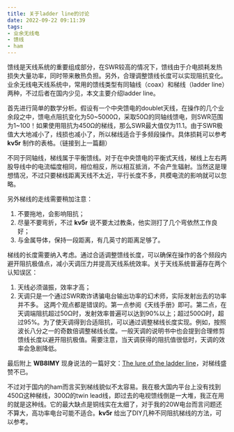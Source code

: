 ```yaml
---
title: 关于ladder line的讨论
date: 2022-09-22 09:11:39
tags:
- 业余无线电
- 馈线
- ham
---
```

馈线是天线系统的重要组成部分，在SWR较高的情况下，馈线由于介电损耗发热损失大量功率，同时带来散热负担。另外，合理调整馈线长度可以实现阻抗变化。业余无线电天线系统中，常用的馈线类型有同轴线（coax）和梯线（ladder line）两种，不过后者在国内少见，本文主要介绍ladder line。

首先进行简单的数学分析。假设有一个中央馈电的doublet天线，在操作的几个业余段之中，馈电点阻抗变化为50\~5000Ω，采取50Ω的同轴线馈电，则SWR范围为1\~100！如果使用阻抗为450Ω的梯线，那么SWR最大值仅为11.1。由于SWR极值大大地减小了，线损也减小了，所以梯线适合于多频段操作。具体损耗可以参考 **kv5r** 制作的表格。（链接到上一篇翻） 

不同于同轴线，梯线属于平衡馈线。对于在中央馈电的平衡式天线，梯线上左右两股导线中的电流幅度相同，相位相反，所以相互抵消，不会产生辐射。当然这是理想情况，不过只要梯线距离天线不太近，平行长度不多，共模电流的影响就可以忽略。

另外梯线的走线需要稍加注意：
1. 不要拖地，会影响阻抗；
2. 尽量不要弯折，不过 **kv5r** 说不要太过教条，他实测打了几个弯依然工作良好；
3. 与金属导体，保持一段距离，有几英寸的距离足够了。

梯线的长度需要纳入考虑。通过合适调整馈线长度，可以确保在操作的各个频段内避开阻抗极值点，减小天调压力并提高天线系统效率。关于天线系统普遍存在两个认知误区：
1. 天线必须谐振，效率才高；
2. 天调只是一个通过SWR欺诈诱骗电台输出功率的幻术师，实际发射出去的功率并不多。
这两个观点都是错误的。第一点参阅《天线手册》即可。第二点，在天调端阻抗超过50Ω时，发射效率普遍可以达到90%以上；超过500Ω时，超过95%。为了使天调得到合适阻抗，可以通过调整梯线长度实现。例如，按照波长八分之一的奇数倍调整梯线长度。一般天调的说明书中也会提到合理修剪馈线长度以避开阻抗极值。需要注意，当天调获得的阻抗值很低时，天调的效率会急剧降低。

最后附上 **WB8IMY** 现身说法的一篇好文：[The lure of the ladder line](https://www.robkalmeijer.nl/techniek/electronica/radiotechniek/hambladen/qst/1993/12/page70/index.html)，对梯线盛赞不已。


不过对于国内的ham而言买到梯线貌似不太容易。我在极大国内平台上没有找到450Ω这种梯线，300Ω的twin lead线，即过去的电视馈线倒是一大堆，我正在用的就是这种线。它的最大缺点是铜线实在太细了，对于我的20W电台而言问题还不算大，高功率电台可能不适合。**kv5r** 给出了DIY几种不同阻抗梯线的方法，可以参考。